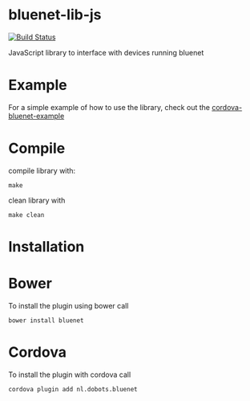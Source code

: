 # bluenet-lib-js

[![Build Status](https://travis-ci.org/dobots/bluenet-lib-js.svg?branch=master)](https://travis-ci.org/dobots/bluenet-lib-js)

JavaScript library to interface with devices running bluenet

# Example

For a simple example of how to use the library, check out the [cordova-bluenet-example](https://github.com/dobots/cordova-bluenet-example)

# Compile

compile library with:

	make

clean library with

	make clean

# Installation

# Bower

To install the plugin using bower call

	bower install bluenet

# Cordova

To install the plugin with cordova call

	cordova plugin add nl.dobots.bluenet
